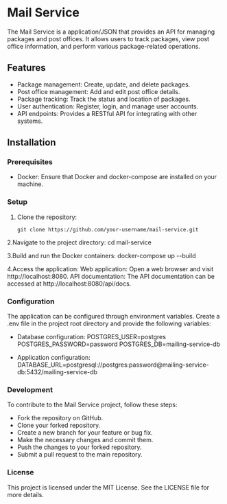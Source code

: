 # Mail Service

The Mail Service is a application/JSON that provides an API for managing packages and post offices. It allows users to track packages, view post office information, and perform various package-related operations.

## Features

- Package management: Create, update, and delete packages.
- Post office management: Add and edit post office details.
- Package tracking: Track the status and location of packages.
- User authentication: Register, login, and manage user accounts.
- API endpoints: Provides a RESTful API for integrating with other systems.

## Installation

### Prerequisites

- Docker: Ensure that Docker and docker-compose are installed on your machine.

### Setup

1. Clone the repository:

   ```shell
   git clone https://github.com/your-username/mail-service.git

2.Navigate to the project directory:
cd mail-service

3.Build and run the Docker containers:
docker-compose up --build

4.Access the application:
Web application: Open a web browser and visit http://localhost:8080.
API documentation: The API documentation can be accessed at http://localhost:8080/api/docs.

### Configuration
The application can be configured through environment variables. Create a .env file in the project root directory and provide the following variables:
- Database configuration:
POSTGRES_USER=postgres
POSTGRES_PASSWORD=password
POSTGRES_DB=mailing-service-db

- Application configuration:
DATABASE_URL=postgresql://postgres:password@mailing-service-db:5432/mailing-service-db

### Development
To contribute to the Mail Service project, follow these steps:

- Fork the repository on GitHub.
- Clone your forked repository.
- Create a new branch for your feature or bug fix.
- Make the necessary changes and commit them.
- Push the changes to your forked repository.
- Submit a pull request to the main repository.

### License
This project is licensed under the MIT License. See the LICENSE file for more details.